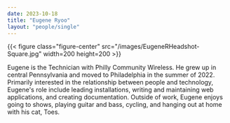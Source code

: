 ```yaml
---
date: 2023-10-18
title: "Eugene Ryoo"
layout: "people/single"
---
```


{{< figure class="figure-center" src="/images/EugeneRHeadshot-Square.jpg" width=200 height=200  >}}  

Eugene is the Technician with Philly Community Wireless. He grew up in central Pennsylvania and moved to Philadelphia in the summer of 2022. Primarily interested in the relationship between people and technology, Eugene's role include leading installations, writing and maintaining web applications, and creating documentation. Outside of work, Eugene enjoys going to shows, playing guitar and bass, cycling, and hanging out at home with his cat, Toes.
